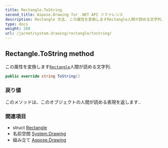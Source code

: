 ```yaml
---
title: Rectangle.ToString
second_title: Aspose.Drawing for .NET API リファレンス
description: Rectangle 方法. この属性を変換しますRectangle人間が読める文字列.
type: docs
weight: 260
url: /ja/net/system.drawing/rectangle/tostring/
---
```

## Rectangle.ToString method

この属性を変換します[`Rectangle`](../)人間が読める文字列.

```csharp
public override string ToString()
```

### 戻り値

このメソッドは、このオブジェクトの人間が読める表現を返します..

### 関連項目

* struct [Rectangle](../)
* 名前空間 [System.Drawing](../../rectangle/)
* 組み立て [Aspose.Drawing](../../../)


